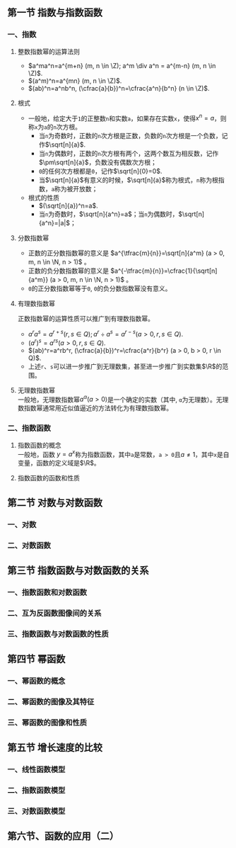## 第一节 指数与指数函数

### 一、指数

1. 整数指数幂的运算法则    
    - $a^ma^n=a^{m+n} (m, n \in \Z); a^m \div a^n = a^{m-n} (m, n \in \Z)$.    
    - $(a^m)^n=a^{mn} (m, n \in \Z)$.   
    - $(ab)^n=a^nb^n, (\cfrac{a}{b})^n=\cfrac{a^n}{b^n} (n \in \Z)$.     

2. 根式
    - 一般地，给定大于`1`的正整数`n`和实数`a`，如果存在实数`x`，使得$x^n=a$，则称`x`为`a`的`n`次方根。
        - 当`n`为奇数时，正数的`n`次方根是正数，负数的`n`次方根是一个负数，记作$\sqrt[n]{a}$.
        - 当`n`为偶数时，正数的`n`次方根有两个，这两个数互为相反数，记作$\pm\sqrt[n]{a}$，负数没有偶数次方根；
        - `0`的任何次方根都是`0`，记作$\sqrt[n]{0}=0$.
        - 当$\sqrt[n]{a}$有意义的时候，$\sqrt[n]{a}$称为根式，`n`称为根指数，`a`称为被开放数； 
    - 根式的性质
        - $(\sqrt[n]{a})^n=a$.
        - 当`n`为奇数时，$\sqrt[n]{a^n}=a$；当`n`为偶数时，$\sqrt[n]{a^n}=|a|$；

3. 分数指数幂
    - 正数的正分数指数幂的意义是 $a^{\tfrac{m}{n}}=\sqrt[n]{a^m} (a > 0, m, n \in \N, n > 1)$ 。
    - 正数的负分数指数幂的意义是 $a^{-\tfrac{m}{n}}=\cfrac{1}{\sqrt[n]{a^m}} (a > 0, m, n \in \N, n > 1)$ 。
    - `0`的正分数指数幂等于`0`, `0`的负分数指数幂没有意义。

4. 有理数指数幂

    正数指数幂的运算性质可以推广到有理数指数幂。

    - $a^ra^s=a^{r+s} (r, s \in Q); a^r \div a^s = a^{r-s} (a > 0, r, s \in Q)$.    
    - $(a^r)^s=a^{rs} (a > 0, r, s \in Q)$.   
    - $(ab)^r=a^rb^r, (\cfrac{a}{b})^r=\cfrac{a^r}{b^r} (a > 0, b > 0, r \in Q)$.     
    - 上述`r`、`s`可以进一步推广到无理数集，甚至进一步推广到实数集$\R$的范围。

5. 无理数指数幂   
    一般地，无理数指数幂$a^α (a > 0)$是一个确定的实数（其中, `α`为无理数）。无理数指数幂通常用近似值逼近的方法转化为有理数指数幂。


### 二、指数函数

1. 指数函数的概念   
一般地，函数 $y=a^x$称为指数函数，其中`a`是常数，`a > 0`且$a \ne 1$，其中`x`是自变量，函数的定义域是$\R$。

2. 指数函数的函数和性质


## 第二节 对数与对数函数

### 一、对数

### 二、对数函数

## 第三节 指数函数与对数函数的关系

### 一、指数函数和对数函数

### 二、互为反函数图像间的关系

### 三、指数函数与对数函数的性质


## 第四节 幂函数

### 一、幂函数的概念

### 二、幂函数的图像及其特征

### 三、幂函数的图像和性质

## 第五节 增长速度的比较

### 一、线性函数模型

### 二、指数函数模型 

### 三、对数函数模型 

## 第六节、函数的应用（二）

